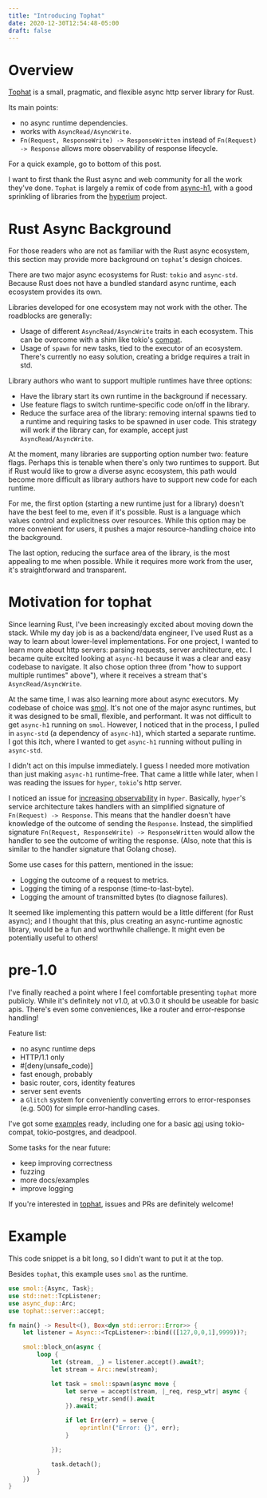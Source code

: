 ```yaml
---
title: "Introducing Tophat"
date: 2020-12-30T12:54:48-05:00
draft: false
---
```

# Overview
[Tophat](https://github.com/hwchen/tophat) is a small, pragmatic, and flexible async http server library for Rust.

Its main points:

- no async runtime dependencies.
- works with `AsyncRead/AsyncWrite`.
- `Fn(Request, ResponseWrite) -> ResponseWritten` instead of `Fn(Request) -> Response` allows more observability of response lifecycle.

For a quick example, go to bottom of this post.

I want to first thank the Rust async and web community for all the work they've done. `Tophat` is largely a remix of code from [async-h1](https://github.com/http-rs/async-h1), with a good sprinkling of libraries from the [hyperium](https://github.com/hyperium) project.

# Rust Async Background
For those readers who are not as familiar with the Rust async ecosystem, this section may provide more background on `tophat`'s design choices.

There are two major async ecosystems for Rust: `tokio` and `async-std`. Because Rust does not have a bundled standard async runtime, each ecosystem provides its own.

Libraries developed for one ecosystem may not work with the other. The roadblocks are generally:

- Usage of different `AsyncRead/AsyncWrite` traits in each ecosystem. This can be overcome with a shim like tokio's [compat](https://docs.rs/tokio-util/0.6.0/tokio_util/compat/index.html).
- Usage of `spawn` for new tasks, tied to the executor of an ecosystem. There's currently no easy solution, creating a bridge requires a trait in std.

Library authors who want to support multiple runtimes have three options:

- Have the library start its own runtime in the background if necessary.
- Use feature flags to switch runtime-specific code on/off in the library.
- Reduce the surface area of the library: removing internal spawns tied to a runtime and requiring tasks to be spawned in user code. This strategy will work if the library can, for example, accept just `AsyncRead/AsyncWrite`.

At the moment, many libraries are supporting option number two: feature flags. Perhaps this is tenable when there's only two runtimes to support. But if Rust would like to grow a diverse async ecosystem, this path would become more difficult as library authors have to support new code for each runtime.

For me, the first option (starting a new runtime just for a library) doesn't have the best feel to me, even if it's possible. Rust is a language which values control and explicitness over resources. While this option may be more convenient for users, it pushes a major resource-handling choice into the background.

The last option, reducing the surface area of the library, is the most appealing to me when possible. While it requires more work from the user, it's straightforward and transparent.

# Motivation for tophat
Since learning Rust, I've been increasingly excited about moving down the stack. While my day job is as a backend/data engineer, I've used Rust as a way to learn about lower-level implementations. For one project, I wanted to learn more about http servers: parsing requests, server architecture, etc. I became quite excited looking at `async-h1` because it was a clear and easy codebase to navigate. It also chose option three (from "how to support multiple runtimes" above"), where it receives a stream that's `AsyncRead/AsyncWrite`.

At the same time, I was also learning more about async executors. My codebase of choice was [smol](https://github.com/smol-rs/smol). It's not one of the major async runtimes, but it was designed to be small, flexible, and performant. It was not difficult to get `async-h1` running on `smol`. However, I noticed that in the process, I pulled in `async-std` (a dependency of `async-h1`), which started a separate runtime. I got this itch, where I wanted to get `async-h1` running without pulling in `async-std`.

I didn't act on this impulse immediately. I guess I needed more motivation than just making `async-h1` runtime-free. That came a little while later, when I was reading the issues for `hyper`, `tokio`'s http server.

I noticed an issue for [increasing observability](https://github.com/hyperium/hyper/issues/2181) in `hyper`. Basically, `hyper`'s service architecture takes handlers with an simplified signature of `Fn(Request) -> Response`. This means that the handler doesn't have knowledge of the outcome of sending the `Response`. Instead, the simplified signature `Fn(Request, ResponseWrite) -> ResponseWritten` would allow the handler to see the outcome of writing the response. (Also, note that this is similar to the handler signature that Golang chose).

Some use cases for this pattern, mentioned in the issue:

- Logging the outcome of a request to metrics.
- Logging the timing of a response (time-to-last-byte).
- Logging the amount of transmitted bytes (to diagnose failures).

It seemed like implementing this pattern would be a little different (for Rust async); and I thought that this, plus creating an async-runtime agnostic library, would be a fun and worthwhile challenge. It might even be potentially useful to others!

# pre-1.0
I've finally reached a point where I feel comfortable presenting `tophat` more publicly. While it's definitely not v1.0, at v0.3.0 it should be useable for basic apis. There's even some conveniences, like a router and error-response handling!

Feature list:

- no async runtime deps
- HTTP/1.1 only
- #[deny(unsafe_code)]
- fast enough, probably
- basic router, cors, identity features
- server sent events
- a `Glitch` system for conveniently converting errors to error-responses (e.g. 500) for simple error-handling cases.

I've got some [examples](https://github.com/hwchen/tophat/tree/main/examples) ready, including one for a basic [api](https://github.com/hwchen/tophat/tree/main/examples/postgres) using tokio-compat, tokio-postgres, and deadpool.

Some tasks for the near future:

- keep improving correctness
- fuzzing
- more docs/examples
- improve logging

If you're interested in [tophat](https://github.com/hwchen/tophat), issues and PRs are definitely welcome!

# Example
This code snippet is a bit long, so I didn't want to put it at the top.

Besides `tophat`, this example uses `smol` as the runtime.

```rust
use smol::{Async, Task};
use std::net::TcpListener;
use async_dup::Arc;
use tophat::server::accept;

fn main() -> Result<(), Box<dyn std::error::Error>> {
    let listener = Async::<TcpListener>::bind(([127,0,0,1],9999))?;

    smol::block_on(async {
        loop {
            let (stream, _) = listener.accept().await?;
            let stream = Arc::new(stream);

            let task = smol::spawn(async move {
                let serve = accept(stream, |_req, resp_wtr| async {
                    resp_wtr.send().await
                }).await;

                if let Err(err) = serve {
                    eprintln!("Error: {}", err);
                }

            });

            task.detach();
        }
    })
}
```
